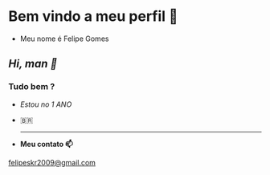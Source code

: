 # **Bem vindo a meu perfil 🖤**

- Meu nome é Felipe Gomes

## _Hi, man 💪_
### Tudo bem ?

- _Estou no 1 ANO_
- 🇧🇷
  _______________

- **Meu contato 📫**

felipeskr2009@gmail.com
